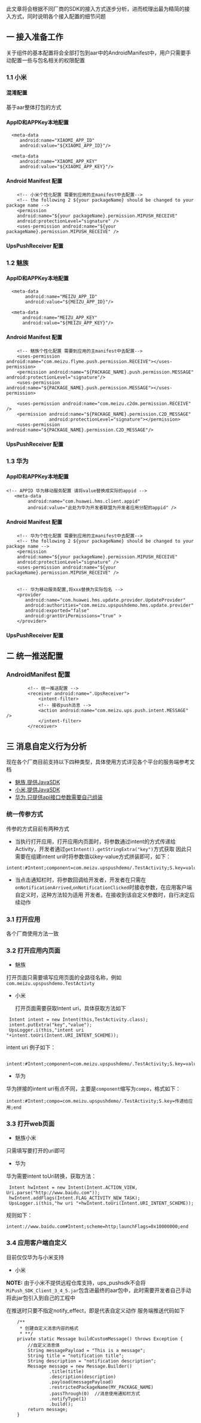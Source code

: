
此文章将会根据不同厂商的SDK的接入方式逐步分析，进而梳理出最为精简的接入方式，同时说明各个接入配置的细节问题

## 一 接入准备工作

关于组件的基本配置将会全部打包到aar中的AndroidManifest中，用户只需要手动配置一些与包名相关的权限配置

### 1.1 小米


#### 混淆配置

基于aar整体打包的方式

#### AppID和APPKey本地配置

```
  <meta-data
     android:name="XIAOMI_APP_ID"
     android:value="${XIAOMI_APP_ID}"/>

  <meta-data
     android:name="XIAOMI_APP_KEY"
     android:value="${XIAOMI_APP_KEY}"/>
```

#### Android Manifest 配置

```
    <!-- 小米个性化配置 需要到应用的主manifest中去配置-->
    <!-- the following 2 ${your packageName} should be changed to your package name -->
    <permission
    android:name="${your packageName}.permission.MIPUSH_RECEIVE"
    android:protectionLevel="signature" />
    <uses-permission android:name="${your packageName}.permission.MIPUSH_RECEIVE" />
```

#### UpsPushReceiver 配置

### 1.2 魅族

#### AppID和APPKey本地配置

```
  <meta-data
       android:name="MEIZU_APP_ID"
       android:value="${MEIZU_APP_ID}"/>

  <meta-data
      android:name="MEIZU_APP_KEY"
      android:value="${MEIZU_APP_KEY}"/>
```

#### Android Manifest 配置

```
    <!-- 魅族个性化配置 需要到应用的主manifest中去配置-->
    <uses-permission android:name="com.meizu.flyme.push.permission.RECEIVE"></uses-permission>
    <permission android:name="${PACKAGE_NAME}.push.permission.MESSAGE" android:protectionLevel="signature"/>
    <uses-permission android:name="${PACKAGE_NAME}.push.permission.MESSAGE"></uses-permission>
    
    <uses-permission android:name="com.meizu.c2dm.permission.RECEIVE" />
    <permission android:name="${PACKAGE_NAME}.permission.C2D_MESSAGE"
                android:protectionLevel="signature"></permission>
    <uses-permission android:name="${PACKAGE_NAME}.permission.C2D_MESSAGE"/>
```

#### UpsPushReceiver 配置

### 1.3 华为

#### AppID和APPKey本地配置

```
<!-- APPID 华为移动服务配置 请将value替换成实际的appid -->
   <meta-data
        android:name="com.huawei.hms.client.appid"
        android:value="此处为华为开发者联盟为开发者应用分配的appid" />
```

#### Android Manifest 配置

```
    <!-- 华为个性化配置 需要到应用的主manifest中去配置-->
    <!-- the following 2 ${your packageName} should be changed to your package name -->
    <permission
    android:name="${your packageName}.permission.MIPUSH_RECEIVE"
    android:protectionLevel="signature" />
    <uses-permission android:name="${your packageName}.permission.MIPUSH_RECEIVE" />
    
    
    <!-- 华为移动服务配置,将xxx替换为实际包名 -->
    <provider
       android:name="com.huawei.hms.update.provider.UpdateProvider"
       android:authorities="com.meizu.upspushdemo.hms.update.provider"
       android:exported="false"
       android:grantUriPermissions="true" >
    </provider>
```

#### UpsPushReceiver 配置


## 二 统一推送配置

### AndroidManifest 配置

```
        <!-- 统一推送配置 -->
        <receiver android:name=".UpsReceiver">
            <intent-filter>
            <!-- 接收push消息 -->
            <action android:name="com.meizu.ups.push.intent.MESSAGE" />
            </intent-filter>
        </receiver>
```


## 三 消息自定义行为分析
现在各个厂商目前支持以下四种类型，具体使用方式详见各个平台的服务端参考文档

* [魅族,提供JavaSDK](https://github.com/MEIZUPUSH/JavaSdk)
* [小米,提供JavaSDK](https://dev.mi.com/console/doc/detail?pId=40)
* [华为,只提供api接口参数需要自己组装](http://developer.huawei.com/consumer/cn/service/hms/catalog/huaweipush.html?page=hmssdk_huaweipush_api_reference_s2)

### 统一传参方式

传参的方式目前有两种方式
* 当执行打开应用，打开应用内页面时，将参数通过intent的方式传递给Activity，开发者通过`getIntent().getStringExtra("key")`方式获取
  因此只需要在组建intent uri时将参数值以key-value方式拼装即可，如下：
  
```
intent:#Intent;component=com.meizu.upspushdemo/.TestActivity;S.key=value;end
```  

* 当点击通知栏时，将参数回调给开发者，开发者在只需在`onNotificationArrived`,`onNotificationClicked`时接收参数，在应用客户端自定义时，这种方法较为适用
  开发者。在接收到该自定义参数时，自行决定后续动作

### 3.1  打开应用
  各个厂商使用方法一致
### 3.2 打开应用内页面

* 魅族

 打开页面只需要填写应用页面的全路径名称，例如```com.meizu.upspushdemo.TestActivty```
 
* 小米

  打开页面需要获取Intent uri，具体获取方法如下
```
 Intent intent = new Intent(this,TestActivity.class);
 intent.putExtra("key","value");
 UpsLogger.i(this,"intent uri "+intent.toUri(Intent.URI_INTENT_SCHEME));
```

  intent uri 例子如下：
```
 intent:#Intent;component=com.meizu.upspushdemo/.TestActivity;S.key=value;end
```  

* 华为

华为拼接的intent uri有点不同，主要是`component`缩写为`compo`，格式如下：

```
intent:#Intent;compo=com.meizu.upspushdemo/.TestActivity;S.key=传递给应用;end
```
  
### 3.3 打开web页面

* 魅族小米

只需填写要打开的uri即可

* 华为

华为需要intent toUri转换，获取方法：

```
 Intent hwIntent = new Intent(Intent.ACTION_VIEW, Uri.parse("http://www.baidu.com"));
 hwIntent.addFlags(Intent.FLAG_ACTIVITY_NEW_TASK);
 UpsLogger.i(this,"hw uri "+hwIntent.toUri(Intent.URI_INTENT_SCHEME));
```

规则如下：

```
intent://www.baidu.com#Intent;scheme=http;launchFlags=0x10000000;end
```


### 3.4 应用客户端自定义

目前仅仅华为与小米支持

* 小米

**NOTE:** 由于小米不提供远程仓库支持，ups_pushsdk不会将`MiPush_SDK_Client_3_4_5.jar`包含进最终的aar包中，此时需要开发者自己手动将此jar包引入到自己的工程中

在推送时只要不指定notify_effect，即是代表自定义动作
服务端推送代码如下

```
    /**
     * 创建自定义消息内容的格式
     * **/
    private static Message buildCustomMessage() throws Exception {
        //自定义消息体
        String messagePayload = "This is a message";
        String title = "notification title";
        String description = "notification description";
        Message message = new Message.Builder()
                .title(title)
                .description(description)
                .payload(messagePayload)
                .restrictedPackageName(MY_PACKAGE_NAME)
                .passThrough(0)  //消息使用通知栏方式
                .notifyType(1)
                .build();
        return message;
    }
```


